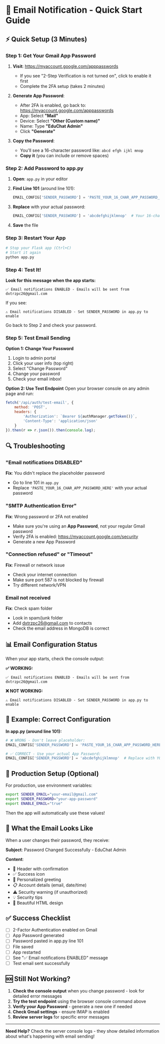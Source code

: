# 📧 Email Notification - Quick Start Guide

## ⚡ Quick Setup (3 Minutes)

### Step 1: Get Your Gmail App Password

1. **Visit**: https://myaccount.google.com/apppasswords
   - If you see "2-Step Verification is not turned on", click to enable it first
   - Complete the 2FA setup (takes 2 minutes)

2. **Generate App Password**:
   - After 2FA is enabled, go back to: https://myaccount.google.com/apppasswords
   - App: Select **"Mail"**
   - Device: Select **"Other (Custom name)"**
   - Name: Type **"EduChat Admin"**
   - Click **"Generate"**

3. **Copy the Password**:
   - You'll see a 16-character password like: `abcd efgh ijkl mnop`
   - **Copy it** (you can include or remove spaces)

### Step 2: Add Password to app.py

1. **Open**: `app.py` in your editor
2. **Find Line 101** (around line 101):
   ```python
   EMAIL_CONFIG['SENDER_PASSWORD'] = 'PASTE_YOUR_16_CHAR_APP_PASSWORD_HERE'
   ```

3. **Replace** with your actual password:
   ```python
   EMAIL_CONFIG['SENDER_PASSWORD'] = 'abcdefghijklmnop'  # Your 16-char password (no spaces)
   ```

4. **Save** the file

### Step 3: Restart Your App

```bash
# Stop your Flask app (Ctrl+C)
# Start it again
python app.py
```

### Step 4: Test It!

**Look for this message when the app starts:**
```
✅ Email notifications ENABLED - Emails will be sent from dxtrzpc26@gmail.com
```

If you see:
```
⚠️ Email notifications DISABLED - Set SENDER_PASSWORD in app.py to enable
```
Go back to Step 2 and check your password.

### Step 5: Test Email Sending

**Option 1: Change Your Password**
1. Login to admin portal
2. Click your user info (top right)
3. Select "Change Password"
4. Change your password
5. Check your email inbox!

**Option 2: Use Test Endpoint**
Open your browser console on any admin page and run:
```javascript
fetch('/api/auth/test-email', {
    method: 'POST',
    headers: {
        'Authorization': `Bearer ${authManager.getToken()}`,
        'Content-Type': 'application/json'
    }
}).then(r => r.json()).then(console.log);
```

## 🔍 Troubleshooting

### "Email notifications DISABLED"
**Fix**: You didn't replace the placeholder password
- Go to line 101 in `app.py`
- Replace `'PASTE_YOUR_16_CHAR_APP_PASSWORD_HERE'` with your actual password

### "SMTP Authentication Error"
**Fix**: Wrong password or 2FA not enabled
- Make sure you're using an **App Password**, not your regular Gmail password
- Verify 2FA is enabled: https://myaccount.google.com/security
- Generate a new App Password

### "Connection refused" or "Timeout"
**Fix**: Firewall or network issue
- Check your internet connection
- Make sure port 587 is not blocked by firewall
- Try different network/VPN

### Email not received
**Fix**: Check spam folder
- Look in spam/junk folder
- Add dxtrzpc26@gmail.com to contacts
- Check the email address in MongoDB is correct

## 📊 Email Configuration Status

When your app starts, check the console output:

**✅ WORKING:**
```
✅ Email notifications ENABLED - Emails will be sent from dxtrzpc26@gmail.com
```

**❌ NOT WORKING:**
```
⚠️ Email notifications DISABLED - Set SENDER_PASSWORD in app.py to enable
```

## 🎯 Example: Correct Configuration

**In app.py (around line 101):**

```python
# ❌ WRONG - Don't leave placeholder:
EMAIL_CONFIG['SENDER_PASSWORD'] = 'PASTE_YOUR_16_CHAR_APP_PASSWORD_HERE'

# ✅ CORRECT - Use your actual App Password:
EMAIL_CONFIG['SENDER_PASSWORD'] = 'abcdefghijklmnop'  # Replace with YOUR password
```

## 🚀 Production Setup (Optional)

For production, use environment variables:

```bash
export SENDER_EMAIL="your-email@gmail.com"
export SENDER_PASSWORD="your-app-password"
export ENABLE_EMAIL="true"
```

Then the app will automatically use these values!

## 📧 What the Email Looks Like

When a user changes their password, they receive:

**Subject**: Password Changed Successfully - EduChat Admin

**Content**:
- 🔐 Header with confirmation
- ✅ Success icon
- 👤 Personalized greeting
- 📋 Account details (email, date/time)
- ⚠️ Security warning (if unauthorized)
- 💡 Security tips
- 🎨 Beautiful HTML design

## ✅ Success Checklist

- [ ] 2-Factor Authentication enabled on Gmail
- [ ] App Password generated
- [ ] Password pasted in app.py line 101
- [ ] File saved
- [ ] App restarted
- [ ] See "✅ Email notifications ENABLED" message
- [ ] Test email sent successfully

## 🆘 Still Not Working?

1. **Check the console output** when you change password - look for detailed error messages
2. **Try the test endpoint** using the browser console command above
3. **Verify your App Password** - generate a new one if needed
4. **Check Gmail settings** - ensure IMAP is enabled
5. **Review server logs** for specific error messages

---

**Need Help?** Check the server console logs - they show detailed information about what's happening with email sending!


